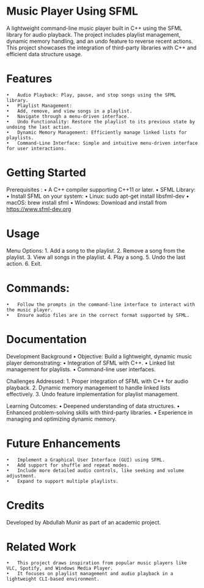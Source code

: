 # Music Player Using SFML

A lightweight command-line music player built in C++ using the SFML library for audio playback. The project includes playlist management, dynamic memory handling, and an undo feature to reverse recent actions. This project showcases the integration of third-party libraries with C++ and efficient data structure usage.

# Features
	•	Audio Playback: Play, pause, and stop songs using the SFML library.
	•	Playlist Management:
	•	Add, remove, and view songs in a playlist.
	•	Navigate through a menu-driven interface.
	•	Undo Functionality: Restore the playlist to its previous state by undoing the last action.
	•	Dynamic Memory Management: Efficiently manage linked lists for playlists.
	•	Command-Line Interface: Simple and intuitive menu-driven interface for user interactions.

# Getting Started

Prerequisites : 
	•	A C++ compiler supporting C++11 or later.
	•	SFML Library:
	•	Install SFML on your system:
	•	Linux: sudo apt-get install libsfml-dev
	•	macOS: brew install sfml
	•	Windows: Download and install from https://www.sfml-dev.org

# Usage
Menu Options:
	1.	Add a song to the playlist.
	2.	Remove a song from the playlist.
	3.	View all songs in the playlist.
	4.	Play a song.
	5.	Undo the last action.
	6.	Exit.

# Commands:
	•	Follow the prompts in the command-line interface to interact with the music player.
	•	Ensure audio files are in the correct format supported by SFML.

# Documentation

Development Background
	•	Objective: Build a lightweight, dynamic music player demonstrating:
	•	Integration of SFML with C++.
	•	Linked list management for playlists.
	•	Command-line user interfaces.

Challenges Addressed:
	1.	Proper integration of SFML with C++ for audio playback.
	2.	Dynamic memory management to handle linked lists effectively.
	3.	Undo feature implementation for playlist management.

Learning Outcomes:
	•	Deepened understanding of data structures.
	•	Enhanced problem-solving skills with third-party libraries.
	•	Experience in managing and optimizing dynamic memory.

# Future Enhancements
	•	Implement a Graphical User Interface (GUI) using SFML.
	•	Add support for shuffle and repeat modes.
	•	Include more detailed audio controls, like seeking and volume adjustment.
	•	Expand to support multiple playlists.

# Credits
Developed by Abdullah Munir as part of an academic project.

#  Related Work
	•	This project draws inspiration from popular music players like VLC, Spotify, and Windows Media Player.
	•	It focuses on playlist management and audio playback in a lightweight CLI-based environment.

